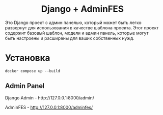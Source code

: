 <h1 align="center">Django + AdminFES</h1>
Это Django проект с админ панелью, который может быть легко развернут для использования в качестве шаблона проекта. Этот проект содержит базовый шаблон, модели и админ панель, которые могут быть настроены и расширены для ваших собственных нужд.

<h1>Установка</h1>

```
docker compose up --build
```
<h2>Admin Panel</h2>
Django Admin - http://127.0.0.1:8000/admin/

AdminFES - http://127.0.0.1:8000/adminfes/
